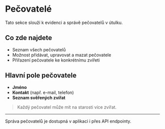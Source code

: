 # Pečovatelé

Tato sekce slouží k evidenci a správě pečovatelů v útulku.

## Co zde najdete

- Seznam všech pečovatelů
- Možnost přidávat, upravovat a mazat pečovatele
- Přiřazení pečovatele ke konkrétnímu zvířeti

## Hlavní pole pečovatele

- **Jméno**
- **Kontakt** (např. e-mail, telefon)
- **Seznam svěřených zvířat**

> Každý pečovatel může mít na starosti více zvířat.

---

Správa pečovatelů je dostupná v aplikaci i přes API endpointy.